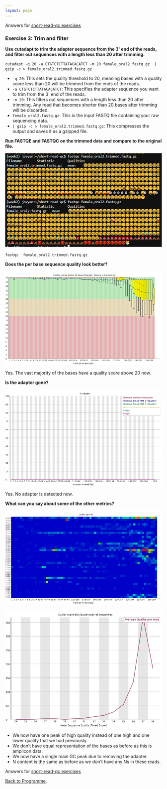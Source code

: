 ```yaml
---
layout: page
---
```


Answers for [short-read-qc exercises]({{site.baseurl}}/modules/sequencing/short-read-qc/)

### Exercise 3: Trim and filter

**Use cutadapt to trim the adapter sequence from the 3' end of the reads, and filter out sequences with a length less than 20 after trimming.**

```
cutadapt -q 20 -a CTGTCTCTTATACACATCT -m 20 female_oral2.fastq.gz  | gzip -c > female_oral2.trimmed.fastq.gz
```

* `-q 20`: This sets the quality threshold to 20, meaning bases with a quality score less than 20 will be trimmed from the ends of the reads.
* `-a CTGTCTCTTATACACATCT`: This specifies the adapter sequence you want to trim from the 3' end of the reads.
* `-m 20`: This filters out sequences with a length less than 20 after trimming. Any read that becomes shorter than 20 bases after trimming will be discarded.
* `female_oral2.fastq.gz`: This is the input FASTQ file containing your raw sequencing data.
* `| gzip -c > female_oral2.trimmed.fastq.gz`: This compresses the output and saves it as a gzipped file.

**Run FASTQE and FASTQC on the trimmed data and compare to the original file.**

![Alt text](image-11.png)

```
fastqc  female_oral2.trimmed.fastq.gz
```

**Does the per base sequence quality look better?**

![Alt text](image-12.png)

Yes. The vast majority of the bases have a quality score above 20 now.


**Is the adapter gone?**

![Alt text](image-15.png)

Yes. No adapter is detected now.

**What can you say about some of the other metrics?**

![Alt text](image-13.png)

![Alt text](image-14.png)

* We now have one peak of high quality instead of one high and one lower quality that we had previously.
* We don’t have equal representation of the bases as before as this is amplicon data.
* We now have a single main GC peak due to removing the adapter.
* N content is the same as before as we don’t have any Ns in these reads.

Answers for [short-read-qc exercises]({{site.baseurl}}/modules/sequencing/short-read-qc/)

[Back to Programme]({{site.baseurl}}/modules/sequencing/week-2-programme/).

